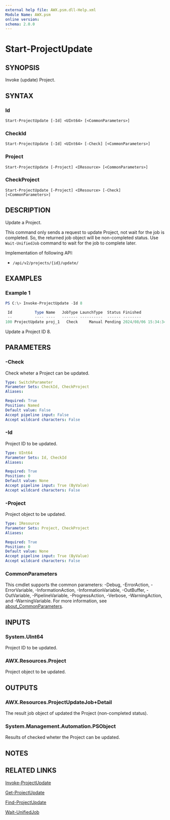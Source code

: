 ```yaml
---
external help file: AWX.psm.dll-Help.xml
Module Name: AWX.psm
online version:
schema: 2.0.0
---
```


# Start-ProjectUpdate

## SYNOPSIS
Invoke (update) Project.

## SYNTAX

### Id
```
Start-ProjectUpdate [-Id] <UInt64> [<CommonParameters>]
```

### CheckId
```
Start-ProjectUpdate [-Id] <UInt64> [-Check] [<CommonParameters>]
```

### Project
```
Start-ProjectUpdate [-Project] <IResource> [<CommonParameters>]
```

### CheckProject
```
Start-ProjectUpdate [-Project] <IResource> [-Check] [<CommonParameters>]
```

## DESCRIPTION
Update a Project.

This command only sends a request to update Project, not wait for the job is completed.
So, the returned job object will be non-completed status.
Use `Wait-UnifiedJob` command to wait for the job to complete later.

Implementation of following API:  
- `/api/v2/projects/{id}/update/`  

## EXAMPLES

### Example 1
```powershell
PS C:\> Invoke-ProjectUpdate -Id 8

 Id          Type Name   JobType LaunchType  Status Finished            Elapsed LaunchedBy     Template       Note
 --          ---- ----   ------- ----------  ------ --------            ------- ----------     --------       ----
100 ProjectUpdate proj_1   Check     Manual Pending 2024/08/06 15:34:34   1.888 [user][1]admin [8][git]proj_1 {[Branch, master], [Revision, ***], [Url, ***]}
```

Update a Project ID 8.

## PARAMETERS

### -Check
Check wheter a Project can be updated.

```yaml
Type: SwitchParameter
Parameter Sets: CheckId, CheckProject
Aliases:

Required: True
Position: Named
Default value: False
Accept pipeline input: False
Accept wildcard characters: False
```

### -Id
Project ID to be updated.

```yaml
Type: UInt64
Parameter Sets: Id, CheckId
Aliases:

Required: True
Position: 0
Default value: None
Accept pipeline input: True (ByValue)
Accept wildcard characters: False
```

### -Project
Project object to be updated.

```yaml
Type: IResource
Parameter Sets: Project, CheckProject
Aliases:

Required: True
Position: 0
Default value: None
Accept pipeline input: True (ByValue)
Accept wildcard characters: False
```

### CommonParameters
This cmdlet supports the common parameters: -Debug, -ErrorAction, -ErrorVariable, -InformationAction, -InformationVariable, -OutBuffer, -OutVariable, -PipelineVariable, -ProgressAction, -Verbose, -WarningAction, and -WarningVariable. For more information, see [about_CommonParameters](http://go.microsoft.com/fwlink/?LinkID=113216).

## INPUTS

### System.UInt64
Project ID to be updated.

### AWX.Resources.Project
Project object to be updated.

## OUTPUTS

### AWX.Resources.ProjectUpdateJob+Detail
The result job object of updated the Project (non-completed status).

### System.Management.Automation.PSObject
Results of checked wheter the Project can be updated.

## NOTES

## RELATED LINKS

[Invoke-ProjectUpdate](Invoke-ProjectUpdate.md)

[Get-ProjectUpdate](Get-ProjectUpdate.md)

[Find-ProjectUpdate](Find-ProjectUpdate.md)

[Wait-UnifiedJob](Wait-UnifiedJob.md)
